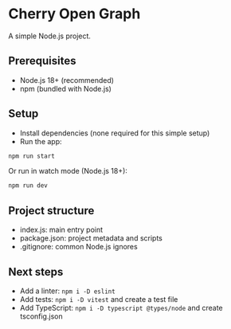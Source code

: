 # Cherry Open Graph

A simple Node.js project.

## Prerequisites
- Node.js 18+ (recommended)
- npm (bundled with Node.js)

## Setup
- Install dependencies (none required for this simple setup)
- Run the app:

```bash
npm run start
```

Or run in watch mode (Node.js 18+):

```bash
npm run dev
```

## Project structure
- index.js: main entry point
- package.json: project metadata and scripts
- .gitignore: common Node.js ignores

## Next steps
- Add a linter: `npm i -D eslint`
- Add tests: `npm i -D vitest` and create a test file
- Add TypeScript: `npm i -D typescript @types/node` and create tsconfig.json

